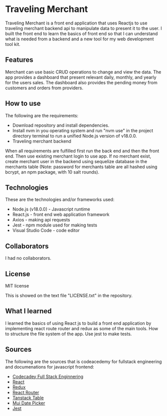 # Traveling Merchant

Traveling Merchant is a front end application that uses Reactjs to use traveling merchant backend api to manipulate data to present it to the user. I built the front end to learn the basics of front end so that I can understand what is needed from a backend and a new tool for my web development tool kit.

## Features

Merchant can use basic CRUD operations to change and view the data. The app provides a dashboard that present relevant daily, monthly, and yearly for the users sales. The dashboard also provides the pending money from customers and orders from providers.

[](public/videos/app-video.gif)

## How to use

The following are the requirements:

- Download repository and install dependencies.
- Install nvm in you operating system and run "nvm use" in the project directory terminal to run a unified Node.js version of v18.0.0.
- Traveling merchant backend

When all requirements are fulfilled first run the back end and then the front end. Then use existing merchant login to use app. If no merchant exist, create merchant user in the backend using sequelize database in the merchants table (Note: password for merchants table are all hashed using bcrypt, an npm package, with 10 salt rounds).

## Technologies

These are the technologies and/or frameworks used:

- Node.js (v18.0.0) - Javascript runtime
- React.js - front end web application framework
- Axios - making api requests
- Jest - npm module used for making tests
- Visual Studio Code - code editor

## Collaborators

I had no collaborators.

## License

MIT license

This is showed on the text file "LICENSE.txt" in the repository.

## What I learned

I learned the basics of using React js to build a front end application by implementing react route router and redux as some of the main tools. How to structure the file system of the app. Use jest to make tests.

## Sources

The following are the sources that is codeacedemy for fullstack engineering and documenations for javascript frontend:

- [Codecadey Full Stack Enginnering](https://www.codecademy.com/career-journey/full-stack-engineer)
- [React](https://react.dev/)
- [Redux](https://redux.js.org/)
- [React Router](https://reactrouter.com/en/main)
- [Tanstack Table](https://tanstack.com/table/v8)
- [Mui Date Picker](https://mui.com/x/react-date-pickers/date-picker/)
- [Jest](https://jestjs.io/)
